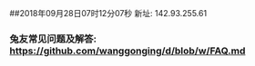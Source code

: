 ##2018年09月28日07时12分07秒 新址: 142.93.255.61
### 兔友常见问题及解答: https://github.com/wanggonging/d/blob/w/FAQ.md
